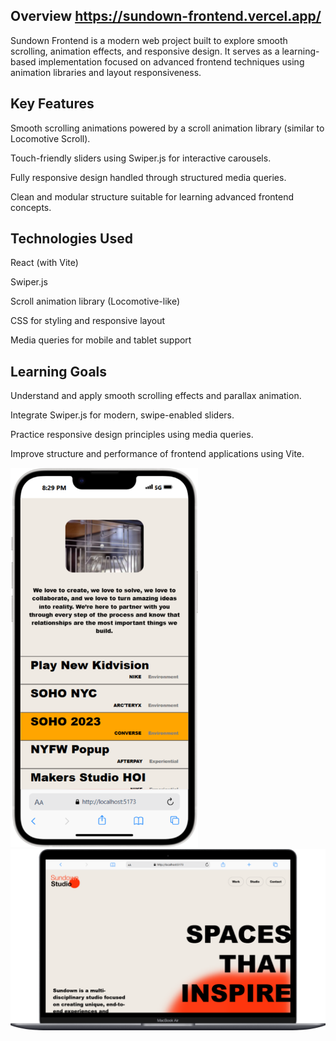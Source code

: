 ## Overview  https://sundown-frontend.vercel.app/
Sundown Frontend is a modern web project built to explore smooth scrolling, animation effects, and responsive design. It serves as a learning-based implementation focused on advanced frontend techniques using animation libraries and layout responsiveness.

## Key Features
Smooth scrolling animations powered by a scroll animation library (similar to Locomotive Scroll).

Touch-friendly sliders using Swiper.js for interactive carousels.

Fully responsive design handled through structured media queries.

Clean and modular structure suitable for learning advanced frontend concepts.

## Technologies Used
React (with Vite)

Swiper.js

Scroll animation library (Locomotive-like)

CSS for styling and responsive layout

Media queries for mobile and tablet support

## Learning Goals
Understand and apply smooth scrolling effects and parallax animation.

Integrate Swiper.js for modern, swipe-enabled sliders.

Practice responsive design principles using media queries.

Improve structure and performance of frontend applications using Vite.

<img src="demo/444f871d-d3ff-45a0-b258-470b39580892.png" alt="Screenshot 1" width="300"/>
<img src="demo/ec22b66d-cd95-4124-8b65-93e1d87e57d4.png" alt="Screenshot 1" width="700"/>


